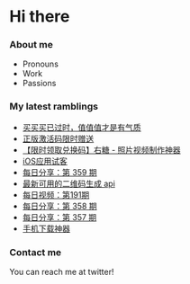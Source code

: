 # Hi there 

### About me
- Pronouns
- Work
- Passions

### My latest ramblings
<!-- BLOGPOSTS:START -->
- [买买买已过时，值值值才是有气质](https://hao.su/2947/)
- [正版激活码限时赠送](https://hao.su/3578/)
- [【限时领取兑换码】右糖 - 照片视频制作神器 ](https://hao.su/2996/)
- [iOS应用试客](https://hao.su/3458/)
- [每日分享：第 359 期](https://hao.su/3614/)
- [最新可用的二维码生成 api](https://hao.su/2225/)
- [每日视频：第191期](https://hao.su/3613/)
- [每日分享：第 358 期](https://hao.su/3612/)
- [每日分享：第 357 期](https://hao.su/3611/)
- [手机下载神器](https://hao.su/3168/)
<!-- BLOGPOSTS:END -->

### Contact me
You can reach me at twitter!